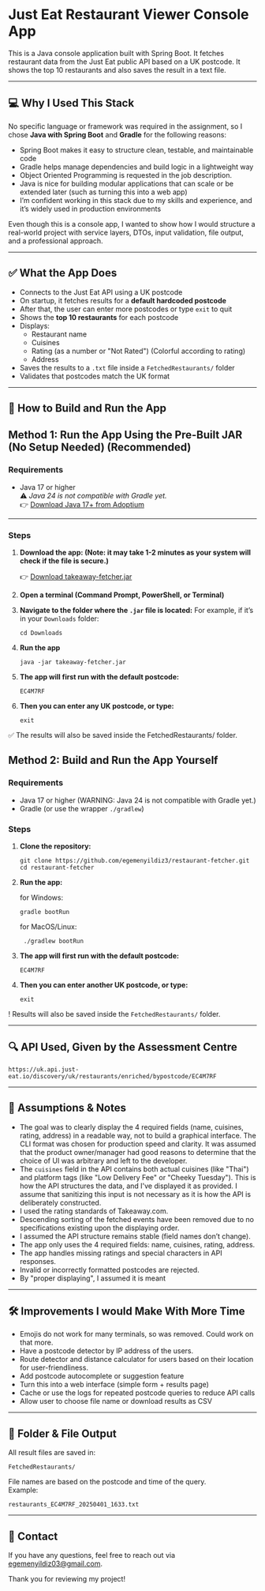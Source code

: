 # Just Eat Restaurant Viewer Console App

This is a Java console application built with Spring Boot. It fetches restaurant data from the Just Eat public API based on a UK postcode. It shows the top 10 restaurants and also saves the result in a text file.


---

## 💻 Why I Used This Stack

No specific language or framework was required in the assignment, so I chose **Java with Spring Boot** and **Gradle** for the following reasons:

- Spring Boot makes it easy to structure clean, testable, and maintainable code
- Gradle helps manage dependencies and build logic in a lightweight way
- Object Oriented Programming is requested in the job description.
- Java is nice for building modular applications that can scale or be extended later (such as turning this into a web app)
- I’m confident working in this stack due to my skills and experience, and it’s widely used in production environments

Even though this is a console app, I wanted to show how I would structure a real-world project with service layers, DTOs, input validation, file output, and a professional approach.

---

## ✅ What the App Does

- Connects to the Just Eat API using a UK postcode
- On startup, it fetches results for a **default hardcoded postcode**
- After that, the user can enter more postcodes or type `exit` to quit
- Shows the **top 10 restaurants** for each postcode
- Displays:
    - Restaurant name
    - Cuisines
    - Rating (as a number or "Not Rated") (Colorful according to rating)
    - Address
- Saves the results to a `.txt` file inside a `FetchedRestaurants/` folder
- Validates that postcodes match the UK format

---

## 🚀 How to Build and Run the App

## Method 1: Run the App Using the Pre-Built JAR (No Setup Needed) (Recommended)

### Requirements

- Java 17 or higher  
  ⚠️ *Java 24 is not compatible with Gradle yet.*  
  👉 [Download Java 17+ from Adoptium](https://adoptium.net/en-GB/temurin/releases/?version=17)

---

### Steps

1. **Download the app: (Note: it may take 1-2 minutes as your system will check if the file is secure.)**

   👉 [Download takeaway-fetcher.jar](https://github.com/egemenyildiz3/restaurant-fetcher/releases/latest)

2. **Open a terminal (Command Prompt, PowerShell, or Terminal)**

3. **Navigate to the folder where the `.jar` file is located:**
For example, if it’s in your `Downloads` folder:

       cd Downloads

4. **Run the app**

       java -jar takeaway-fetcher.jar

5. **The app will first run with the default postcode:**

       EC4M7RF

6. **Then you can enter any UK postcode, or type:**

       exit

✅ The results will also be saved inside the FetchedRestaurants/ folder.


## Method 2: Build and Run the App Yourself

### Requirements

- Java 17 or higher (WARNING: Java 24 is not compatible with Gradle yet.)
- Gradle (or use the wrapper `./gradlew`)

### Steps

1. **Clone the repository:**

       git clone https://github.com/egemenyildiz3/restaurant-fetcher.git
       cd restaurant-fetcher

2. **Run the app:**

    for Windows:

       gradle bootRun 

    for MacOS/Linux:

        ./gradlew bootRun

3. **The app will first run with the default postcode:**

       EC4M7RF

4. **Then you can enter another UK postcode, or type:**

       exit

! Results will also be saved inside the `FetchedRestaurants/` folder.

---

## 🔍 API Used, Given by the Assessment Centre

    https://uk.api.just-eat.io/discovery/uk/restaurants/enriched/bypostcode/EC4M7RF

---

## 📝 Assumptions & Notes

- The goal was to clearly display the 4 required fields (name, cuisines, rating, address) in a readable way, not to build a graphical interface. The CLI format was chosen for production speed and clarity. It was assumed that the product owner/manager had good reasons to determine that the choice of UI was arbitrary and left to the developer.
- The `cuisines` field in the API contains both actual cuisines (like "Thai") and platform tags (like "Low Delivery Fee" or "Cheeky Tuesday"). This is how the API structures the data, and I've displayed it as provided. I assume that sanitizing this input is not necessary as it is how the API is deliberately constructed.
- I used the rating standards of Takeaway.com.
- Descending sorting of the fetched events have been removed due to no specifications existing upon the displaying order.
- I assumed the API structure remains stable (field names don’t change).
- The app only uses the 4 required fields: name, cuisines, rating, address.
- The app handles missing ratings and special characters in API responses.
- Invalid or incorrectly formatted postcodes are rejected.
- By "proper displaying", I assumed it is meant

---

## 🛠️ Improvements I would Make With More Time

- Emojis do not work for many terminals, so was removed. Could work on that more.
- Have a postcode detector by IP address of the users.
- Route detector and distance calculator for users based on their location for user-friendliness.
- Add postcode autocomplete or suggestion feature
- Turn this into a web interface (simple form + results page)
- Cache or use the logs for repeated postcode queries to reduce API calls
- Allow user to choose file name or download results as CSV

---

## 📁 Folder & File Output

All result files are saved in:

    FetchedRestaurants/

File names are based on the postcode and time of the query.  
Example:

    restaurants_EC4M7RF_20250401_1633.txt

---

## 🤝 Contact

If you have any questions, feel free to reach out via egemenyildiz03@gmail.com.  

Thank you for reviewing my project!
